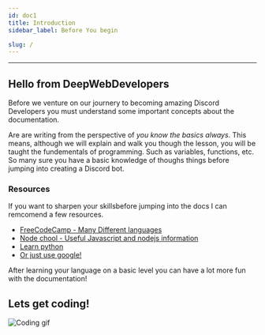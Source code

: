 ```yaml
---
id: doc1
title: Introduction
sidebar_label: Before You begin

slug: /
---
```


---

## Hello from DeepWebDevelopers

Before we venture on our journery to becoming amazing Discord Developers you must understand some important concepts about the documentation.

Are are writing from the perspective of _you know the basics always_.
This means, although we will explain and walk you though the lesson, you will be taught the fundementals of programming. Such as variables, functions, etc. So many sure you have a basic knowledge of thoughs things before jumping into creating a Discord bot.

### Resources

If you want to sharpen your skillsbefore jumping into the docs I can remcomend a few resources.

- [FreeCodeCamp - Many Different languages](https://www.freecodecamp.org/)
- [Node chool - Useful Javascript and nodejs information](nodeschool.io/)
- [Learn python](https://www.learnpython.org/)
- [Or just use google!](https://www.google.com)

After learning your language on a basic level you can have a lot more fun with the documentation!

## Lets get coding!

![Coding gif](https://media.giphy.com/media/ZVik7pBtu9dNS/giphy.gif)
